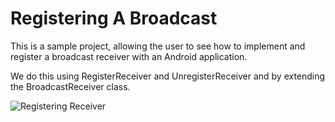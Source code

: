 # Registering A Broadcast

This is a sample project, allowing the user to see how to implement and register a broadcast receiver with an Android application.

We do this using RegisterReceiver and UnregisterReceiver and by extending the BroadcastReceiver class.

![Registering Receiver](https://media.giphy.com/media/cNfXCgxAfnstKJCAt2/giphy.gif)
